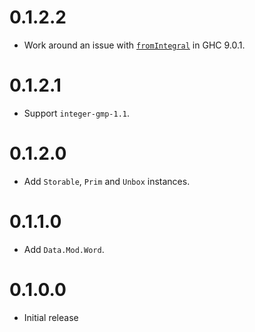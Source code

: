 # 0.1.2.2

* Work around an issue with [`fromIntegral`](https://gitlab.haskell.org/ghc/ghc/-/issues/19411) in GHC 9.0.1.

# 0.1.2.1

* Support `integer-gmp-1.1`.

# 0.1.2.0

* Add `Storable`, `Prim` and `Unbox` instances.

# 0.1.1.0

* Add `Data.Mod.Word`.

# 0.1.0.0

* Initial release
